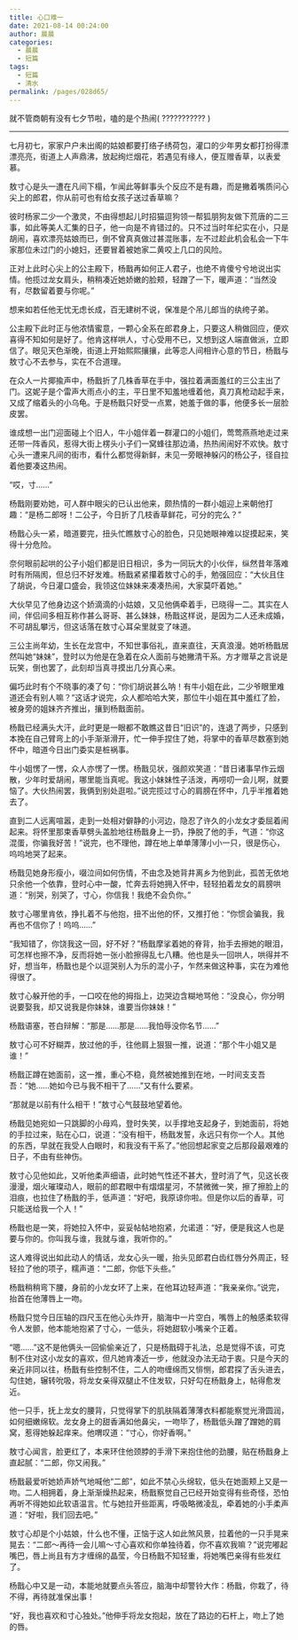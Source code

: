 ```yaml
---
title: 心口难一
date: 2021-08-14 00:24:00
author: 晨晨
categories: 
  - 晨晨
  - 短篇
tags: 
  - 短篇
  - 清水
permalink: /pages/028d65/
---
```


就不管商朝有没有七夕节啦，嗑的是个热闹( ??????????? )

<!-- more -->

---

七月初七，家家户户未出阁的姑娘都要打络子绣荷包，灌口的少年男女都打扮得漂漂亮亮，街道上人声鼎沸，放起绚烂烟花，若遇见有缘人，便互赠香草，以表爱慕。

敖寸心是头一遭在凡间下榻，乍闻此等鲜事头个反应不是有趣，而是撇着嘴质问心尖上的郎君，你从前可也有给女孩子送过香草嘛？

彼时杨家二少一个激灵，不由得想起儿时招猫逗狗领一帮狐朋狗友做下荒唐的二三事，如此等美人汇集的日子，他一向是不肯错过的。只不过当时年纪实在小，只是胡闹，喜欢漂亮姑娘而已，倒不曾真真做过甚混账事，左不过趁此机会私会一下牛家那位未过门的小媳妇，还要冒着被她家二黄咬上几口的风险。

正对上此时心尖上的公主殿下，杨戬再如何正人君子，也绝不肯傻兮兮地说出实情。他揽过龙女肩头，稍稍凑近她娇嫩的脸颊，轻蹭了一下，暖声道：“当然没有，尽数留着要与你呢。”

想来如若任他无忧无虑长成，百无建树不说，保准是个吊儿郎当的纨绔子弟。

公主殿下此时正与他浓情蜜意，一颗心全系在郎君身上，只要这人稍做回应，便欢喜得不知如何是好了。他肯这样哄人，寸心受用不已，又想到这人端直做派，立即信了。眼见天色渐晚，街道上开始熙熙攘攘，此等恋人间相许心意的节日，杨戬与敖寸心不去参与，实在不合道理。

在众人一片揶揄声中，杨戬折了几株香草在手中，强拉着满面羞红的三公主出了门。这妮子是个雷声大雨点小的主，平日里不知羞地缠着他，真刀真枪动起手来，又成了缩着头的小乌龟。于是杨戬只好受一点累，她羞于做的事，他便多长一层脸皮罢。

谁成想一出门迎面碰上个旧人，牛小姐伴着一群灌口的小姐们，莺莺燕燕地走过来还带一阵香风，惹得大街上楞头小子们一窝蜂往那边涌，热热闹闹好不欢快。敖寸心头一遭来凡间的街市，看什么都觉得新鲜，未见一旁眼神躲闪的杨公子，径自拉着他要凑这热闹。

“哎，寸……”

杨戬刚要劝她，可人群中眼尖的已认出他来，颇热情的一群小姐迎上来朝他打趣：“是杨二郎呀！二公子，今日折了几枝香草鲜花，可分的完么？”

杨戬心头一紧，暗道要完，扭头忙瞧敖寸心的脸色，只见她眼神难以捉摸起来，笑得十分危险。

奈何眼前起哄的公子小姐们都是旧日相识，多为一同玩大的小伙伴，纵然昔年落难时有所隔阂，但总归不好发难。杨戬紧紧攥着敖寸心的手，勉强回应：“大伙且住了胡说，今日灌口盛会，我领这位妹妹来凑凑热闹，大家莫吓着她。”

大伙早见了他身边这个娇滴滴的小姑娘，又见他俩牵着手，已晓得一二。其实在人间，伴侣间多相互称作甚么哥哥、甚么妹妹，杨戬这样说，是因为二人还未成婚，不可胡乱攀污，但这话落在敖寸心耳朵里就变了味道。

三公主尚年幼，生长在龙宫中，不知世事俗礼，直来直往，天真浪漫。她听杨戬居然叫她“妹妹”，登时以为他是在急着在众人面前与她撇清干系。方才赠草之言说是玩笑，倒也罢了，此刻却当真寻摸出几分真心来。

偏巧此时有个不晓事的凑了句：“你们胡说甚么呐！有牛小姐在此，二少爷眼里难道还会有别人嘛？”这话才说完，众人都哈哈大笑，那位牛小姐在其中羞红了脸，被身旁的姐妹齐齐推出，攘到杨戬面前。

杨戬已经满头大汗，此时更是一眼都不敢瞧这昔日“旧识”的，连退了两步，只感到本挽在自己臂弯上的小手渐渐滑开，忙一伸手捏住了她，将掌中的香草尽数塞到她怀中，暗道今日出门委实是桩祸事。

牛小姐愣了一愣，众人亦愣了一愣。杨戬见状，强颜欢笑道：“昔日诸事早作云烟散，少年时爱胡闹，哪里能当真呢。我这小妹妹性子活泼，再唠叨一会儿啊，就要恼了。大伙热闹罢，我俩到别处逛啦。”说完揽过寸心的肩膀在怀中，几乎半推着她去了。

直到二人远离喧嚣，走到一处相对僻静的小河边，隐忍了许久的小龙女才委屈着闹起来。将怀里那束香草劈头盖脸地往杨戬身上一扔，挣脱了他的手，气道：“你这混蛋，你骗我好苦！”说完，也不理他，蹲在地上单单薄薄小小一只，很是伤心，呜呜地哭了起来。

杨戬见她身形瘦小，啜泣间如何伤情，不由念及她背井离乡为他到此，孤苦无依地只余他一个依靠，登时心中一酸，忙奔去将她拥入怀中，轻轻拍着龙女的肩膀哄道：“别哭，别哭了，寸心，你信我！我绝不会负你。”

敖寸心哪里肯依，挣扎着不与他抱，扭不出他的怀，又推打他：“你惯会骗我，我再也不信你了！呜呜……”

“我知错了，你饶我这一回，好不好？”杨戬摩挲着她的脊背，抬手去擦她的眼泪，可怎样也擦不净，反而将她一张小脸擦得乱七八糟。他也是头一回哄人，哄得并不好，想当年，杨戬也是个以逗哭别人为乐的混小子，乍然来做这种事，实在为难他得很了。

敖寸心躲开他的手，一口咬在他的拇指上，边哭边含糊地骂他：“没良心，你分明说要娶我，却又说我是你妹妹，谁要当你妹妹！”

杨戬语塞，苍白辩解：“那是……那是……我怕辱没你名节……”

敖寸心可不好糊弄，放过他的手，往他肩上狠狠一推，说道：“那个牛小姐又是谁！”

杨戬正蹲在她面前，这一推，重心不稳，竟然被她推到在地，一时间支支吾吾：“她……她如今已与我不相干了……”又有什么要紧。

“那就是以前有什么相干！”敖寸心气鼓鼓地望着他。

杨戬见她宛如一只跳脚的小母鸡，登时失笑，以手撑地支起身子，到她面前，将她的手拉过来，贴在心口，说道：“没有相干，杨戬发誓，永远只有你一个人。其他的东西，早就在我受人白眼时，和我没有干系了。”他回想起家变之后那段最艰难的日子，不由有些神伤。

敖寸心见他如此，又听他柔声细语，此时她气性还不甚大，登时消了气，见这长夜漫漫，烟火璀璨动人，眼前的郎君眼中有熠熠星河，不禁微微一笑，擦了擦脸上的泪痕，也拉住了杨戬的手，低声道：“好吧，我原谅你啦。但是你以后的香草，可只能送给我一个人！”

杨戬也是一笑，将她拉入怀中，妥妥帖帖地抱紧，允诺道：“好，便是我这人也是要与你的。你叫我与谁，我就与谁，我听你的。”

这人难得说出如此动人的情话，龙女心头一暖，抬头见郎君白齿红唇分外周正，轻轻拉了他的项子，糯声道：“二郎，你低下头些。”

杨戬稍稍弯下腰，身前的小龙女环了上来，在他耳边轻声道：“我亲亲你。”说完，抬首在他薄唇上一吻。

杨戬只觉今日压轴的四尺玉在他心头炸开，脑海中一片空白，嘴唇上的触感柔软得令人发颤，他本能地抱紧了寸心，一低头，将她甜软小嘴亲个正着。

“嗯……”这不是他俩头一回偷偷亲近了，只是杨戬碍于礼法，总是觉得不该，可克制不住对这小龙女的喜欢，但凡她肯凑近一步，他就没办法无动于衷。只是今天的亲近非同以往，杨戬有些控制不住，二人的吻缠绵而又悱恻，郎君探了舌头进去，勾住她，辗转吮吸，将龙女亲得双腿止不住发软，只好勾在杨戬身上，帖得愈发近。

他一只手，抚上龙女的腰背，只觉得掌下的肌肤隔着薄薄衣料都能察觉光滑圆润，如何细嫩绵软。龙女身上的甜香满如他鼻尖，一吻毕了，杨戬低头蹭了蹭她的肩窝，惹得她躲起痒来。他喟叹道：“寸心，你好香啊。”

敖寸心闻言，脸更红了，本来环住他颈脖的手滑下来抱住他的劲腰，贴在杨戬身上直起腻：“二郎，你又闹我。”

杨戬最爱听她娇声娇气地喊他“二郎”，如此不禁心头绵软，低头在她面颊上又是一吻。二人相拥着，身上渐渐燥热起来，杨戬察觉自己已经开始变得有些奇怪，恐怕再听不得她如此软语温言。忙与她拉开些距离，呼吸略微凌乱，牵着她的小手柔声道：“好啦，我们回去吧。”

敖寸心却是个小姑娘，什么也不懂，正恼于这人如此煞风景，拉着他的一只手晃来晃去：“二郎～再待一会儿嘛～寸心喜欢和你单独待着，你不喜欢我嘛？”说完嘟起嘴巴，唇上尚且有方才缠绵的晶莹，今日杨戬不知轻重，将她嘴巴亲得有些发红了。

杨戬心中又是一动，本能地就要点头答应，脑海中却警铃大作：杨戬，你栽了，待不得，再待就准保出事！

“好，我也喜欢和寸心独处。”他伸手将龙女抱起，放在了路边的石杆上，吻上了她的唇。
